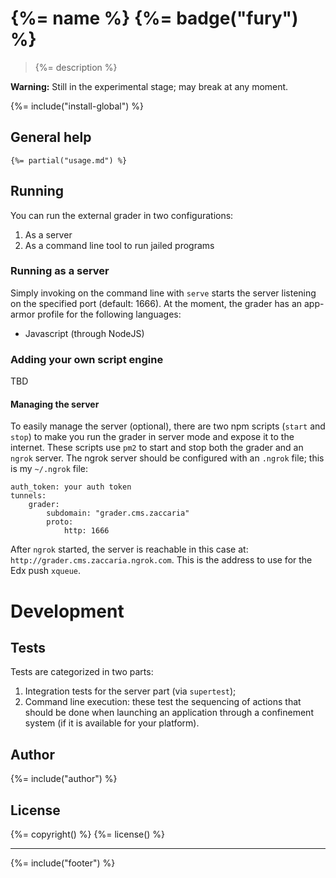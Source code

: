 # {%= name %} {%= badge("fury") %}

> {%= description %}

**Warning:** Still in the experimental stage; may break at any moment.

{%= include("install-global") %}

## General help 

```
{%= partial("usage.md") %}
```

## Running

You can run the external grader in two configurations:

1. As a server 
2. As a command line tool to run jailed programs

### Running as a server

Simply invoking on the command line with `serve` starts the server listening on the specified port (default: 1666). At the moment, the grader has an app-armor profile for the following languages:

* Javascript (through NodeJS)

### Adding your own script engine 

TBD

#### Managing the server
To easily manage the server (optional), there are two npm scripts (`start` and `stop`) to make you run the grader in server mode and expose it to the internet. These scripts use `pm2` to start and stop both the grader and an `ngrok` server. The ngrok server should be configured with an `.ngrok` file; this is my `~/.ngrok` file:

```
auth_token: your auth token
tunnels:
    grader:
        subdomain: "grader.cms.zaccaria"
        proto:
            http: 1666
```

After `ngrok` started, the server is reachable in this case at: `http://grader.cms.zaccaria.ngrok.com`. This is the address to use for the Edx push `xqueue`.

# Development

## Tests

Tests are categorized in two parts:

1. Integration tests for the server part (via `supertest`); 
2. Command line execution: these test the sequencing of actions that should be done when launching an application through a confinement system (if it is available for your platform).

## Author
{%= include("author") %}

## License
{%= copyright() %}
{%= license() %}

***

{%= include("footer") %}
